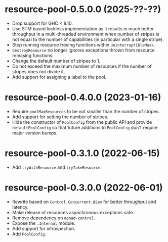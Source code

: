 # resource-pool-0.5.0.0 (2025-??-??)
* Drop support for GHC < 8.10.
* Use STM based lockless implementation as it results in much better throughput
  in a multi-threaded environment when number of stripes is not equal to the
  number of capabilities (in particular with a single stripe).
* Stop running resource freeing functions within `uninterruptibleMask`.
* `destroyResource` no longer ignores exceptions thrown from resource releasing
  functions.
* Change the default number of stripes to 1.
* Do not exceed the maximum number of resources if the number of stripes does
  not divide it.
* Add support for assigning a label to the pool.

# resource-pool-0.4.0.0 (2023-01-16)
* Require `poolMaxResources` to be not smaller than the number of stripes.
* Add support for setting the number of stripes.
* Hide the constructor of `PoolConfig` from the public API and provide
  `defaultPoolConfig` so that future additions to `PoolConfig` don't require
  major version bumps.

# resource-pool-0.3.1.0 (2022-06-15)
* Add `tryWithResource` and `tryTakeResource`.

# resource-pool-0.3.0.0 (2022-06-01)
* Rewrite based on `Control.Concurrent.QSem` for better throughput and latency.
* Make release of resources asynchronous exceptions safe.
* Remove dependency on `monad-control`.
* Expose the `.Internal` module.
* Add support for introspection.
* Add `PoolConfig`.
